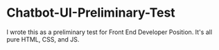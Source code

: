 # Chatbot-UI-Preliminary-Test
I wrote this as a preliminary test for Front End Developer Position. It's all pure HTML, CSS, and JS.
